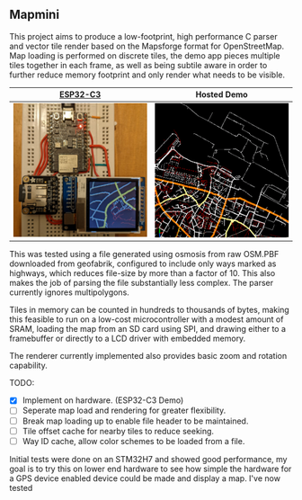 ## Mapmini

This project aims to produce a low-footprint, high performance C parser and vector tile render based on the Mapsforge format for OpenStreetMap.
Map loading is performed on discrete tiles, the demo app pieces multiple tiles together in each frame, as well as being subtile aware in order to further reduce memory footprint and only render what needs to be visible.

[ESP32-C3](https://github.com/btheobald/mapmini_esp32c3) |  Hosted Demo
-------------------------|-------------------------
<img src=espc3.jpg alt="Example of the library running on an ESP32-C3" width="500">|![Example of a rendered map](example.png)

This was tested using a file generated using osmosis from raw OSM.PBF downloaded from geofabrik, configured to include only ways marked as highways, which reduces file-size by more than a factor of 10. This also makes the job of parsing the file substantially less complex. The parser currently ignores multipolygons.

Tiles in memory can be counted in hundreds to thousands of bytes, making this feasible to run on a low-cost microcontroller with a modest amount of SRAM, loading the map from an SD card using SPI, and drawing either to a framebuffer or directly to a LCD driver with embedded memory.

The renderer currently implemented also provides basic zoom and rotation capability.

TODO:
- [x] Implement on hardware. (ESP32-C3 Demo) 
- [ ] Seperate map load and rendering for greater flexibility.
- [ ] Break map loading up to enable file header to be maintained.
- [ ] Tile offset cache for nearby tiles to reduce seeking.
- [ ] Way ID cache, allow color schemes to be loaded from a file.

Initial tests were done on an STM32H7 and showed good performance, my goal is to try this on lower end hardware to see how simple the hardware for a GPS device enabled device could be made and display a map. I've now tested

